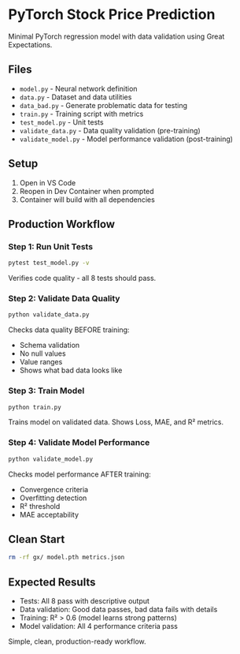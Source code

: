 # PyTorch Stock Price Prediction

Minimal PyTorch regression model with data validation using Great Expectations.

## Files
- `model.py` - Neural network definition
- `data.py` - Dataset and data utilities  
- `data_bad.py` - Generate problematic data for testing
- `train.py` - Training script with metrics
- `test_model.py` - Unit tests
- `validate_data.py` - Data quality validation (pre-training)
- `validate_model.py` - Model performance validation (post-training)

## Setup
1. Open in VS Code
2. Reopen in Dev Container when prompted
3. Container will build with all dependencies

## Production Workflow

### Step 1: Run Unit Tests
```bash
pytest test_model.py -v
```
Verifies code quality - all 8 tests should pass.

### Step 2: Validate Data Quality
```bash
python validate_data.py
```
Checks data quality BEFORE training:
- Schema validation
- No null values
- Value ranges
- Shows what bad data looks like

### Step 3: Train Model
```bash
python train.py
```
Trains model on validated data. Shows Loss, MAE, and R² metrics.

### Step 4: Validate Model Performance
```bash
python validate_model.py
```
Checks model performance AFTER training:
- Convergence criteria
- Overfitting detection
- R² threshold
- MAE acceptability

## Clean Start
```bash
rm -rf gx/ model.pth metrics.json
```

## Expected Results
- Tests: All 8 pass with descriptive output
- Data validation: Good data passes, bad data fails with details
- Training: R² > 0.6 (model learns strong patterns)
- Model validation: All 4 performance criteria pass

Simple, clean, production-ready workflow.